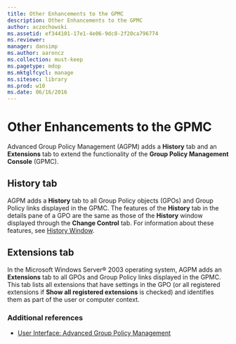 ```yaml
---
title: Other Enhancements to the GPMC
description: Other Enhancements to the GPMC
author: aczechowski
ms.assetid: ef344101-17e1-4e06-9dc8-2f20ca796774
ms.reviewer: 
manager: dansimp
ms.author: aaroncz
ms.collection: must-keep
ms.pagetype: mdop
ms.mktglfcycl: manage
ms.sitesec: library
ms.prod: w10
ms.date: 06/16/2016
---
```



# Other Enhancements to the GPMC


Advanced Group Policy Management (AGPM) adds a **History** tab and an **Extensions** tab to extend the functionality of the **Group Policy Management Console** (GPMC).

## History tab


AGPM adds a **History** tab to all Group Policy objects (GPOs) and Group Policy links displayed in the GPMC. The features of the **History** tab in the details pane of a GPO are the same as those of the **History** window displayed through the **Change Control** tab. For information about these features, see [History Window](history-window.md).

## Extensions tab


In the Microsoft Windows Server® 2003 operating system, AGPM adds an **Extensions** tab to all GPOs and Group Policy links displayed in the GPMC. This tab lists all extensions that have settings in the GPO (or all registered extensions if **Show all registered extensions** is checked) and identifies them as part of the user or computer context.

### Additional references

-   [User Interface: Advanced Group Policy Management](user-interface-advanced-group-policy-management.md)

 

 





